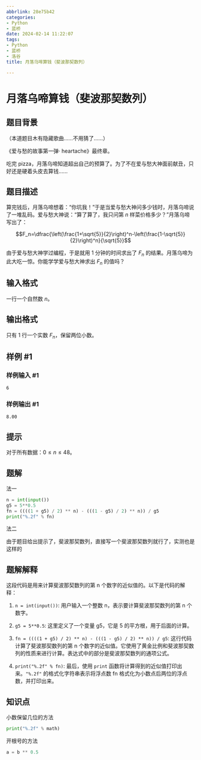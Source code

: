 ```yaml
---
abbrlink: 28e75b42
categories:
- Python
- 蓝桥
date: 2024-02-14 11:22:07
tags:
- Python
- 蓝桥
- 洛谷
title: 月落乌啼算钱（斐波那契数列）

---
```


# 月落乌啼算钱（斐波那契数列）

## 题目背景

（本道题目木有隐藏歌曲……不用猜了……）

《爱与愁的故事第一弹· heartache》最终章。

吃完 pizza，月落乌啼知道超出自己的预算了。为了不在爱与愁大神面前献丑，只好还是硬着头皮去算钱……

## 题目描述

算完钱后，月落乌啼想着：“你坑我！”于是当爱与愁大神问多少钱时，月落乌啼说了一堆乱码。爱与愁大神说：“算了算了，我只问第 $n$ 样菜价格多少？”月落乌啼写出了：

$$F_n=\dfrac{\left(\frac{1+\sqrt{5}}{2}\right)^n-\left(\frac{1-\sqrt{5}}{2}\right)^n}{\sqrt{5}}$$

由于爱与愁大神学过编程，于是就用 $1$ 分钟的时间求出了 $F_n$ 的结果。月落乌啼为此大吃一惊。你能学学爱与愁大神求出 $F_n$ 的值吗？

## 输入格式

一行一个自然数 $n$。

## 输出格式

只有 $1$ 行一个实数 $F_n$，保留两位小数。

## 样例 #1

### 样例输入 #1

```
6
```

### 样例输出 #1

```
8.00
```

## 提示

对于所有数据：$0 \leq n\leq 48$。

## 题解

法一

```py
n = int(input())
g5 = 5**0.5
fn = ((((1 + g5) / 2) ** n) - (((1 - g5) / 2) ** n)) / g5
print("%.2f" % fn)
```

法二

由于题目给出提示了，斐波那契数列，直接写一个斐波那契数列就行了，实测也是这样的

## 题解解释

这段代码是用来计算斐波那契数列的第 n 个数字的近似值的。以下是代码的解释：

1. `n = int(input())`: 用户输入一个整数 n，表示要计算斐波那契数列的第 n 个数字。

2. `g5 = 5**0.5`: 这里定义了一个变量 g5，它是 5 的平方根，用于后面的计算。

3. `fn = ((((1 + g5) / 2) ** n) - (((1 - g5) / 2) ** n)) / g5`: 这行代码计算了斐波那契数列的第 n 个数字的近似值。它使用了黄金比例和斐波那契数列的性质来进行计算。表达式中的部分是斐波那契数列的通项公式。

4. `print("%.2f" % fn)`: 最后，使用 `print` 函数将计算得到的近似值打印出来。`"%.2f"` 的格式化字符串表示将浮点数 fn 格式化为小数点后两位的浮点数，并打印出来。

## 知识点

小数保留几位的方法

```py
print("%.2f" % math)
```

开根号的方法

```py
a = b ** 0.5
```

